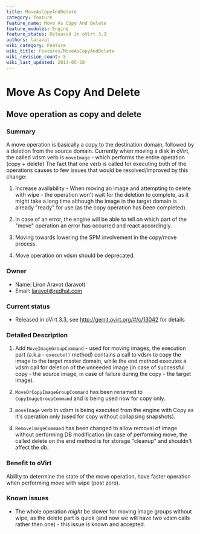 ```yaml
---
title: MoveAsCopyAndDelete
category: feature
feature_name: Move As Copy And Delete
feature_modules: Engine
feature_status: Released in oVirt 3.3
authors: laravot
wiki_category: Feature
wiki_title: Features/MoveAsCopyAndDelete
wiki_revision_count: 5
wiki_last_updated: 2013-05-28
---
```


# Move As Copy And Delete

## Move operation as copy and delete

### Summary

A move operation is basically a copy to the destination domain, followed by a deletion from the source domain. Currently when moving a disk in oVirt, the called vdsm verb is `moveImage` - which performs the entire operation (copy + delete) The fact that one verb is called for executing both of the operations causes to few issues that would be resolved/improved by this change:

1. Increase availability - When moving an image and attempting to delete with wipe - the operation won't wait for the deletion to complete, as it might take a long time although the image in the target domain is already "ready" for use (as the copy operation has been completed).

2. In case of an error, the engine will be able to tell on which part of the "move" operation an error has occurred and react accordingly.

3. Moving towards lowering the SPM involvement in the copy/move process.

4. Move operation on vdsm should be deprecated.

### Owner

*   Name: Liron Aravot (laravot)
*   Email: <laravot@redhat.com>

### Current status

*   Released in oVirt 3.3, see <http://gerrit.ovirt.org/#/c/13042> for details

### Detailed Description

1. Add `MoveImageGroupCommand` - used for moving images, the execution part (a.k.a - `execute()` method) contains a call to vdsm to copy the image to the target master domain, while the end method executes a vdsm call for deletion of the unneeded image (in case of successful copy - the source image, in case of failure during the copy - the target image).

2. `MoveOrCopyImageGroupCommand` has been renamed to `CopyImageGroupCommand` and is being used now for copy only.

3. `moveImage` verb in vdsm is being executed from the engine with Copy as it's operation only (used for copy without collapsing snapshots).

4. `RemoveImageCommand` has been changed to allow removal of image without performing DB modification (in case of performing move, the called delete on the end method is for storage "cleanup" and shouldn't affect the db.

### Benefit to oVirt

Ability to determine the state of the move operation, have faster operation when performing move with wipe (post zero).

### Known issues

*   The whole operation *might* be slower for moving image groups without wipe, as the delete part is quick (and now we will have two vdsm calls rather then one) - this issue is known and accepted.

